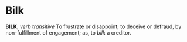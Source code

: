 # Bilk

**BILK**, _verb transitive_ To frustrate or disappoint; to deceive or defraud, by non-fulfillment of engagement; as, to _bilk_ a creditor.